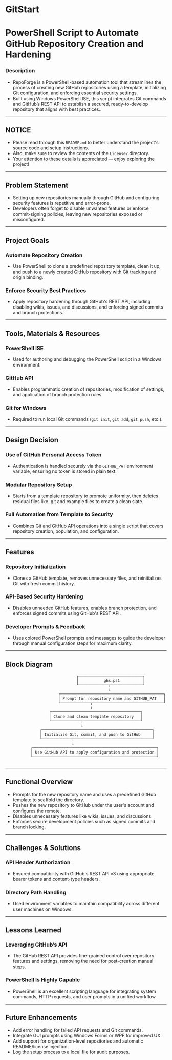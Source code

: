 # GitStart

# PowerShell Script to Automate GitHub Repository Creation and Hardening

### Description

- RepoForge is a PowerShell-based automation tool that streamlines the process of creating new GitHub repositories using a template, initializing Git configuration, and enforcing essential security settings.
- Built using Windows PowerShell ISE, this script integrates Git commands and GitHub’s REST API to establish a secured, ready-to-develop repository that aligns with best practices..

---

## NOTICE

- Please read through this `README.md` to better understand the project's source code and setup instructions.
- Also, make sure to review the contents of the `License/` directory.
- Your attention to these details is appreciated — enjoy exploring the project!

---

## Problem Statement

- Setting up new repositories manually through GitHub and configuring security features is repetitive and error-prone.
- Developers often forget to disable unwanted features or enforce commit-signing policies, leaving new repositories exposed or misconfigured.

---

## Project Goals

### Automate Repository Creation

- Use PowerShell to clone a predefined repository template, clean it up, and push to a newly created GitHub repository with Git tracking and origin binding.

### Enforce Security Best Practices

- Apply repository hardening through GitHub's REST API, including disabling wikis, issues, and discussions, and enforcing signed commits and branch protections.

---

## Tools, Materials & Resources

### PowerShell ISE

- Used for authoring and debugging the PowerShell script in a Windows environment.

### GitHub API

- Enables programmatic creation of repositories, modification of settings, and application of branch protection rules.

### Git for Windows

- Required to run local Git commands (`git init`, `git add`, `git push`, etc.).

---

## Design Decision

### Use of GitHub Personal Access Token

- Authentication is handled securely via the `GITHUB_PAT` environment variable, ensuring no token is stored in plain text.

### Modular Repository Setup

- Starts from a template repository to promote uniformity, then deletes residual files like .git and example files to create a clean slate.

### Full Automation from Template to Security

- Combines Git and GitHub API operations into a single script that covers repository creation, population, and configuration.

---

## Features

### Repository Initialization

- Clones a GitHub template, removes unnecessary files, and reinitializes Git with fresh commit history.

### API-Based Security Hardening

- Disables unneeded GitHub features, enables branch protection, and enforces signed commits using GitHub's REST API.

### Developer Prompts & Feedback

- Uses colored PowerShell prompts and messages to guide the developer through manual configuration steps for maximum clarity.

---

## Block Diagram

```plaintext
                               ┌────────────────────────────┐
                               │           ghs.ps1          │
                               └─────────────┬──────────────┘
                                             ↓
                       ┌─────────────────────────────────────────────┐
                       │ Prompt for repository name and GITHUB_PAT   │
                       └─────────────┬───────────────────────────────┘
                                     ↓
                   ┌───────────────────────────────────────┐
                   │ Clone and clean template repository   │
                   └─────────────┬─────────────────────────┘
                                 ↓
               ┌────────────────────────────────────────────────┐
               │ Initialize Git, commit, and push to GitHub     │
               └─────────────┬──────────────────────────────────┘
                             ↓
           ┌──────────────────────────────────────────────────────┐
           │ Use GitHub API to apply configuration and protection │
           └──────────────────────────────────────────────────────┘


```

---

## Functional Overview

- Prompts for the new repository name and uses a predefined GitHub template to scaffold the directory.
- Pushes the new repository to GitHub under the user's account and configures the remote.
- Disables unnecessary features like wikis, issues, and discussions.
- Enforces secure development policies such as signed commits and branch locking.

---

## Challenges & Solutions

### API Header Authorization

- Ensured compatibility with GitHub's REST API v3 using appropriate bearer tokens and content-type headers.

### Directory Path Handling

- Used environment variables to maintain compatibility across different user machines on Windows.

---

## Lessons Learned

### Leveraging GitHub’s API

- The GitHub REST API provides fine-grained control over repository features and settings, removing the need for post-creation manual steps.

### PowerShell Is Highly Capable

- PowerShell is an excellent scripting language for integrating system commands, HTTP requests, and user prompts in a unified workflow.

---

## Future Enhancements

- Add error handling for failed API requests and Git commands.
- Integrate GUI prompts using Windows Forms or WPF for improved UX.
- Add support for organization-level repositories and automatic README/license injection.
- Log the setup process to a local file for audit purposes.
